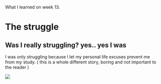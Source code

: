What I learned on week 13.


# The struggle


## Was I really struggling? yes.. yes I was

I was only struggling because I let my personal life excuses prevent me from my study. ( this is a whole different story, boring and not important to the reader )

![](https://media.tenor.com/images/8b887e089d1b80b100237337f9e73917/tenor.gif)

